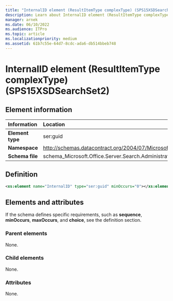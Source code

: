 ```yaml
---
title: "InternalID element (ResultItemType complexType) (SPS15XSDSearchSet2)"
description: Learn about InternalID element (ResultItemType complexType) (SPS15XSDSearchSet2).
manager: arnek
ms.date: 06/10/2022
ms.audience: ITPro
ms.topic: article
ms.localizationpriority: medium
ms.assetid: 61b7c55e-64d7-8cdc-ada6-db514bbeb748
---
```


# InternalID element (ResultItemType complexType) (SPS15XSDSearchSet2)



## Element information

|Information|Location|
|:-----|:-----|
|**Element type** <br/> |ser:guid  <br/> |
|**Namespace** <br/> |http://schemas.datacontract.org/2004/07/Microsoft.Office.Server.Search.Administration  <br/> |
|**Schema file** <br/> |schema_Microsoft.Office.Server.Search.Administration.xsd  <br/> |

## Definition

```XML
<xs:element name="InternalID" type="ser:guid" minOccurs="0"></xs:element>

```

## Elements and attributes

If the schema defines specific requirements, such as **sequence**, **minOccurs**, **maxOccurs**, and **choice**, see the definition section.

### Parent elements

None.

### Child elements

None.

### Attributes

None.
